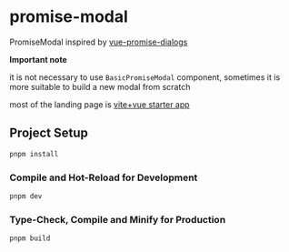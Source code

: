 # promise-modal

PromiseModal inspired by [vue-promise-dialogs](https://github.com/djaler/vue-promise-dialogs)

**Important note**

it is not necessary to use `BasicPromiseModal` component, sometimes it is more suitable to build a new modal from scratch

most of the landing page is [vite+vue starter app](https://github.com/vuejs/create-vue#create-vue)

## Project Setup

```sh
pnpm install
```

### Compile and Hot-Reload for Development

```sh
pnpm dev
```

### Type-Check, Compile and Minify for Production

```sh
pnpm build
```
